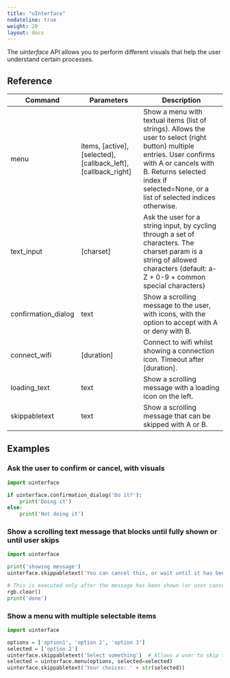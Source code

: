 ```yaml
---
title: "uInterface"
nodateline: true
weight: 20
layout: docs
---
```


The *uinterface* API allows you to perform different visuals that help the user understand certain processes.

## Reference

| Command | Parameters | Description |
| --- | --- | --- |
| menu | items, [active], [selected], [callback_left], [callback_right]  | Show a menu with textual items (list of strings). Allows the user to select (right button) multiple entries. User confirms with A or cancels with B. Returns selected index if selected=None, or a list of selected indices otherwise.|
| text_input | [charset]  | Ask the user for a string input, by cycling through a set of characters. The charset param is a string of allowed characters (default: a-Z + 0-9 + common special characters) |
| confirmation_dialog | text | Show a scrolling message to the user, with icons, with the option to accept with A or deny with B. |
| connect_wifi | [duration] | Connect to wifi whilst showing a connection icon. Timeout after [duration]. |
| loading_text | text | Show a scrolling message with a loading icon on the left. |
| skippabletext | text | Show a scrolling message that can be skipped with A or B. |

## Examples

### Ask the user to confirm or cancel, with visuals
```python
import uinterface

if uinterface.confirmation_dialog('Do it?'):
    print('Doing it')
else:
    print('Not doing it')
```

### Show a scrolling text message that blocks until fully shown or until user skips
```python
import uinterface

print('showing message')
uinterface.skippabletext('You can cancel this, or wait until it has been shown')

# This is executed only after the message has been shown (or user cancels with A or B) 
rgb.clear()
print('done')
```

### Show a menu with multiple selectable items
```python
import uinterface

options = ['option1', 'option 2', 'option 3']
selected = ['option 2']
uinterface.skippabletext('Select something')  # Allows a user to skip the message with A or B
selected = uinterface.menu(options, selected=selected)
uinterface.skippabletext('Your choices: ' + str(selected))
```